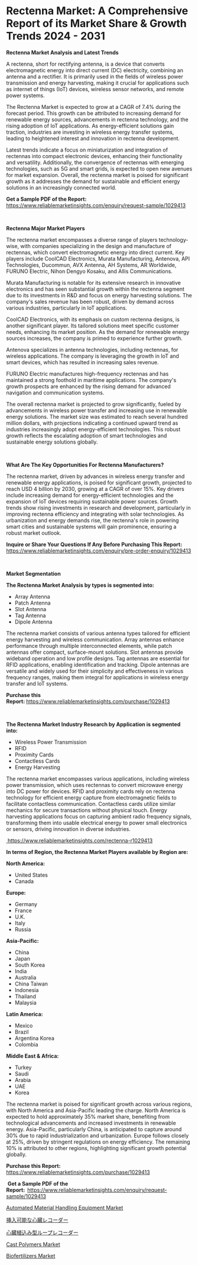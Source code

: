 <p><h1>Rectenna Market: A Comprehensive Report of its Market Share & Growth Trends 2024 - 2031</h1></p><p><strong>Rectenna Market Analysis and Latest Trends</strong></p>
<p><p>A rectenna, short for rectifying antenna, is a device that converts electromagnetic energy into direct current (DC) electricity, combining an antenna and a rectifier. It is primarily used in the fields of wireless power transmission and energy harvesting, making it crucial for applications such as internet of things (IoT) devices, wireless sensor networks, and remote power systems.</p><p>The Rectenna Market is expected to grow at a CAGR of 7.4% during the forecast period. This growth can be attributed to increasing demand for renewable energy sources, advancements in rectenna technology, and the rising adoption of IoT applications. As energy-efficient solutions gain traction, industries are investing in wireless energy transfer systems, leading to heightened interest and innovation in rectenna development.</p><p>Latest trends indicate a focus on miniaturization and integration of rectennas into compact electronic devices, enhancing their functionality and versatility. Additionally, the convergence of rectennas with emerging technologies, such as 5G and smart grids, is expected to open new avenues for market expansion. Overall, the rectenna market is poised for significant growth as it addresses the demand for sustainable and efficient energy solutions in an increasingly connected world.</p></p>
<p><strong>Get a Sample PDF of the Report:&nbsp;</strong> <a href="https://www.reliablemarketinsights.com/enquiry/request-sample/1029413">https://www.reliablemarketinsights.com/enquiry/request-sample/1029413</a></p>
<p>&nbsp;</p>
<p><strong>Rectenna Major Market Players</strong></p>
<p><p>The rectenna market encompasses a diverse range of players technology-wise, with companies specializing in the design and manufacture of rectennas, which convert electromagnetic energy into direct current. Key players include CoolCAD Electronics, Murata Manufacturing, Antenova, API Technologies, Ducommun, AVX Antenna, AH Systems, AR Worldwide, FURUNO Electric, Nihon Dengyo Kosaku, and Allis Communications.</p><p>Murata Manufacturing is notable for its extensive research in innovative electronics and has seen substantial growth within the rectenna segment due to its investments in R&D and focus on energy harvesting solutions. The company's sales revenue has been robust, driven by demand across various industries, particularly in IoT applications.</p><p>CoolCAD Electronics, with its emphasis on custom rectenna designs, is another significant player. Its tailored solutions meet specific customer needs, enhancing its market position. As the demand for renewable energy sources increases, the company is primed to experience further growth.</p><p>Antenova specializes in antenna technologies, including rectennas, for wireless applications. The company is leveraging the growth in IoT and smart devices, which has resulted in increasing sales revenue.</p><p>FURUNO Electric manufactures high-frequency rectennas and has maintained a strong foothold in maritime applications. The company's growth prospects are enhanced by the rising demand for advanced navigation and communication systems.</p><p>The overall rectenna market is projected to grow significantly, fueled by advancements in wireless power transfer and increasing use in renewable energy solutions. The market size was estimated to reach several hundred million dollars, with projections indicating a continued upward trend as industries increasingly adopt energy-efficient technologies. This robust growth reflects the escalating adoption of smart technologies and sustainable energy solutions globally.</p></p>
<p>&nbsp;</p>
<p><strong>What Are The Key Opportunities For Rectenna Manufacturers?</strong></p>
<p><p>The rectenna market, driven by advances in wireless energy transfer and renewable energy applications, is poised for significant growth, projected to reach USD 4 billion by 2030, growing at a CAGR of over 15%. Key drivers include increasing demand for energy-efficient technologies and the expansion of IoT devices requiring sustainable power sources. Growth trends show rising investments in research and development, particularly in improving rectenna efficiency and integrating with solar technologies. As urbanization and energy demands rise, the rectenna's role in powering smart cities and sustainable systems will gain prominence, ensuring a robust market outlook.</p></p>
<p><strong>Inquire or Share Your Questions If Any Before Purchasing This Report:</strong> <a href="https://www.reliablemarketinsights.com/enquiry/pre-order-enquiry/1029413">https://www.reliablemarketinsights.com/enquiry/pre-order-enquiry/1029413</a></p>
<p>&nbsp;</p>
<p><strong>Market Segmentation</strong></p>
<p><strong>The Rectenna Market Analysis by types is segmented into:</strong></p>
<p><ul><li>Array Antenna</li><li>Patch Antenna</li><li>Slot Antenna</li><li>Tag Antenna</li><li>Dipole Antenna</li></ul></p>
<p><p>The rectenna market consists of various antenna types tailored for efficient energy harvesting and wireless communication. Array antennas enhance performance through multiple interconnected elements, while patch antennas offer compact, surface-mount solutions. Slot antennas provide wideband operation and low profile designs. Tag antennas are essential for RFID applications, enabling identification and tracking. Dipole antennas are versatile and widely used for their simplicity and effectiveness in various frequency ranges, making them integral for applications in wireless energy transfer and IoT systems.</p></p>
<p><strong>Purchase this Report:&nbsp;</strong><a href="https://www.reliablemarketinsights.com/purchase/1029413">https://www.reliablemarketinsights.com/purchase/1029413</a></p>
<p>&nbsp;</p>
<p><strong>The Rectenna Market Industry Research by Application is segmented into:</strong></p>
<p><ul><li>Wireless Power Transmission</li><li>RFID</li><li>Proximity Cards</li><li>Contactless Cards</li><li>Energy Harvesting</li></ul></p>
<p><p>The rectenna market encompasses various applications, including wireless power transmission, which uses rectennas to convert microwave energy into DC power for devices. RFID and proximity cards rely on rectenna technology for efficient energy capture from electromagnetic fields to facilitate contactless communication. Contactless cards utilize similar mechanics for secure transactions without physical touch. Energy harvesting applications focus on capturing ambient radio frequency signals, transforming them into usable electrical energy to power small electronics or sensors, driving innovation in diverse industries.</p></p>
<p><a href="https://www.reliablemarketinsights.com/rectenna-r1029413">&nbsp;https://www.reliablemarketinsights.com/rectenna-r1029413</a></p>
<p><strong>In terms of Region, the Rectenna Market Players available by Region are:</strong></p>
<p>
    <p> <strong> North America: </strong>
        <ul>
            <li>United States</li>
            <li>Canada</li>
        </ul>
        </p> 
    <p> <strong> Europe: </strong>
        <ul>
            <li>Germany</li>
            <li>France</li>
            <li>U.K.</li>
            <li>Italy</li>
            <li>Russia</li>
        </ul>
        </p> 
    <p> <strong> Asia-Pacific: </strong>
        <ul>
            <li>China</li>
            <li>Japan</li>
            <li>South Korea</li>
            <li>India</li>
            <li>Australia</li>
            <li>China Taiwan</li>
            <li>Indonesia</li>
            <li>Thailand</li>
            <li>Malaysia</li>
        </ul>
        </p> 
    <p> <strong> Latin America: </strong>
        <ul>
            <li>Mexico</li>
            <li>Brazil</li>
            <li>Argentina Korea</li>
            <li>Colombia</li>
        </ul>
        </p> 
    <p> <strong> Middle East & Africa: </strong>
        <ul>
            <li>Turkey</li>
            <li>Saudi</li>
            <li>Arabia</li>
            <li>UAE</li>
            <li>Korea</li>
        </ul>
    </p>
    </p>
<p><p>The rectenna market is poised for significant growth across various regions, with North America and Asia-Pacific leading the charge. North America is expected to hold approximately 35% market share, benefiting from technological advancements and increased investments in renewable energy. Asia-Pacific, particularly China, is anticipated to capture around 30% due to rapid industrialization and urbanization. Europe follows closely at 25%, driven by stringent regulations on energy efficiency. The remaining 10% is attributed to other regions, highlighting significant growth potential globally.</p></p>
<p><strong>Purchase this Report: </strong><a href="https://www.reliablemarketinsights.com/purchase/1029413">https://www.reliablemarketinsights.com/purchase/1029413</a></p>
<p>&nbsp;<strong>Get a Sample PDF of the Report:&nbsp;&nbsp;</strong><a href="https://www.reliablemarketinsights.com/enquiry/request-sample/1029413">https://www.reliablemarketinsights.com/enquiry/request-sample/1029413</a></p>
<p><strong></strong></p>
<p><p><a href="https://medium.com/@menrave8_9782/the-global-automated-material-handling-equipment-market-identifies-drivers-restraints-5ee524e6f737">Automated Material Handling Equipment Market</a></p><p><a href="https://medium.com/@lindakreitz2023/insertable-cardiac-recorder-market-%E3%81%AE%E3%82%B0%E3%83%AD%E3%83%BC%E3%83%90%E3%83%AB%E5%B8%82%E5%A0%B4%E6%A6%82%E8%A6%81%E3%81%AF-%E4%B8%96%E7%95%8C%E3%81%8A%E3%82%88%E3%81%B3%E4%B8%BB%E8%A6%81%E5%B8%82%E5%A0%B4%E3%81%AB%E3%81%8A%E3%81%91%E3%82%8B%E6%A5%AD%E7%95%8C%E3%81%AB%E5%BD%B1%E9%9F%BF%E3%82%92%E4%B8%8E%E3%81%88%E3%82%8B%E4%B8%BB%E8%A6%81%E3%81%AA%E3%83%88%E3%83%AC%E3%83%B3%E3%83%89%E3%81%AB%E3%81%A4%E3%81%84%E3%81%A6-%E7%8B%AC%E8%87%AA%E3%81%AE%E8%A6%96%E7%82%B9%E3%82%92%E6%8F%90%E4%BE%9B%E3%81%97%E3%81%BE%E3%81%99-d8d8c9faae03">挿入可能な心臓レコーダー</a></p><p><a href="https://medium.com/@lindakreitz2023/cardiac-implantable-loop-recorder-market-%E3%81%AF-%E3%82%B3%E3%82%B9%E3%83%88%E7%AE%A1%E7%90%86%E3%81%A8%E5%8A%B9%E7%8E%87%E5%90%91%E4%B8%8A%E3%82%92%E5%84%AA%E5%85%88%E3%81%97%E3%81%BE%E3%81%99-%E3%81%95%E3%82%89%E3%81%AB-%E5%A0%B1%E5%91%8A%E6%9B%B8%E3%81%AF%E5%B8%82%E5%A0%B4%E3%81%AE%E9%9C%80%E8%A6%81%E9%9D%A2%E3%81%A8%E4%BE%9B%E7%B5%A6%E9%9D%A2%E3%81%AE%E4%B8%A1%E6%96%B9%E3%82%92%E3%82%AB%E3%83%90%E3%83%BC%E3%81%97%E3%81%A6%E3%81%84%E3%81%BE%E3%81%99-4c98e66b122b">心臓植込み型ループレコーダー</a></p><p><a href="https://github.com/globismark/Market-Research-Report-List-5/blob/main/cast-polymers-market.md">Cast Polymers Market</a></p><p><a href="https://issuu.com/reportprime-2/docs/biofertilizers-market-size-2030.ppt_c3a5d1b0b15a58">Biofertilizers Market</a></p></p>